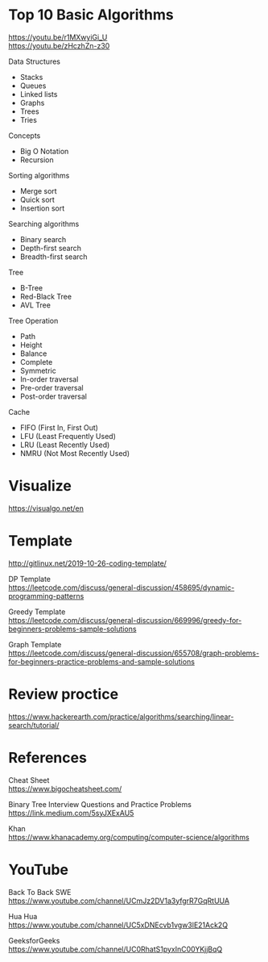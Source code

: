 # Top 10 Basic Algorithms
  
https://youtu.be/r1MXwyiGi_U  
https://youtu.be/zHczhZn-z30  

  
Data Structures  
 - Stacks  
 - Queues  
 - Linked lists  
 - Graphs  
 - Trees  
 - Tries  
  
Concepts  
 - Big O Notation  
 - Recursion  
  
Sorting algorithms  
 - Merge sort  
 - Quick sort  
 - Insertion sort  
  
Searching algorithms  
 - Binary search  
 - Depth-first search  
 - Breadth-first search  
  
Tree  
 - B-Tree
 - Red-Black Tree
 - AVL Tree
  
Tree Operation  
 - Path  
 - Height 
 - Balance  
 - Complete
 - Symmetric  
 - In-order traversal  
 - Pre-order traversal  
 - Post-order traversal  
  
Cache
 - FIFO (First In, First Out)  
 - LFU (Least Frequently Used)  
 - LRU (Least Recently Used)  
 - NMRU (Not Most Recently Used)  
  
  
# Visualize  
https://visualgo.net/en  
  
  
# Template  
http://gitlinux.net/2019-10-26-coding-template/  
  
DP Template  
https://leetcode.com/discuss/general-discussion/458695/dynamic-programming-patterns  
  
Greedy Template  
https://leetcode.com/discuss/general-discussion/669996/greedy-for-beginners-problems-sample-solutions  
  
Graph Template  
https://leetcode.com/discuss/general-discussion/655708/graph-problems-for-beginners-practice-problems-and-sample-solutions  
  
  
# Review proctice  
https://www.hackerearth.com/practice/algorithms/searching/linear-search/tutorial/  
  
  
# References  
  
Cheat Sheet  
https://www.bigocheatsheet.com/  
  
Binary Tree Interview Questions and Practice Problems  
https://link.medium.com/5syJXExAU5  
  
Khan  
https://www.khanacademy.org/computing/computer-science/algorithms  
  
  
# YouTube  
  
Back To Back SWE  
https://www.youtube.com/channel/UCmJz2DV1a3yfgrR7GqRtUUA  
  
Hua Hua  
https://www.youtube.com/channel/UC5xDNEcvb1vgw3lE21Ack2Q  
  
GeeksforGeeks  
https://www.youtube.com/channel/UC0RhatS1pyxInC00YKjjBqQ  
